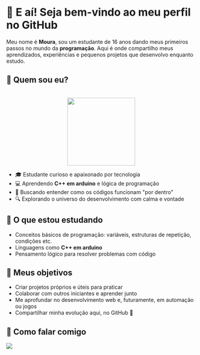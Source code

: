 # 👋 E aí! Seja bem-vindo ao meu perfil no GitHub

Meu nome é **Moura**, sou um estudante de 16 anos dando meus primeiros passos no mundo da **programação**. Aqui é onde compartilho meus aprendizados, experiências e pequenos projetos que desenvolvo enquanto estudo.

## 🚀 Quem sou eu?

<div align="center"><br>
    <a href="https://github.com/Moura-bro">
        <img height="180em"
            src="https://github-readme-stats.vercel.app/api/top-langs/?username=Moura-bro&layout=compact&langs_count=8&theme=radical"
        />
    </a>
</div>

- 🎓 Estudante curioso e apaixonado por tecnologia  
- 💻 Aprendendo **C++ em arduino** e lógica de programação  
- 🧠 Buscando entender como os códigos funcionam "por dentro"  
- 🔍 Explorando o universo do desenvolvimento com calma e vontade  

## 📘 O que estou estudando

- Conceitos básicos de programação: variáveis, estruturas de repetição, condições etc.  
- Linguagens como **C++ em arduino**   
- Pensamento lógico para resolver problemas com código  

## 🎯 Meus objetivos

- Criar projetos próprios e úteis para praticar  
- Colaborar com outros iniciantes e aprender junto  
- Me aprofundar no desenvolvimento web e, futuramente, em automação ou jogos  
- Compartilhar minha evolução aqui, no GitHub 🚀

## 📩 Como falar comigo

<a href = "mailto:mbarrientorafael@gmail.com"><img loading="lazy" src="https://img.shields.io/badge/Gmail-D14836?style=for-the-badge&logo=gmail&logoColor=white" target="_blank"></a>




